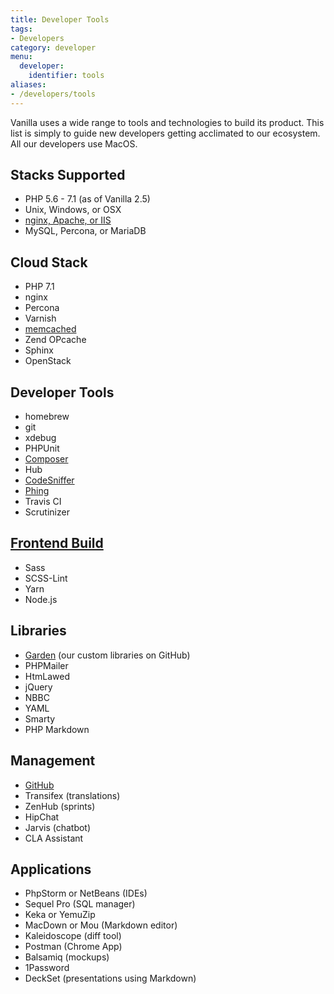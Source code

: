 ```yaml
---
title: Developer Tools
tags:
- Developers
category: developer
menu:
  developer:
    identifier: tools
aliases:
- /developers/tools
---
```


Vanilla uses a wide range to tools and technologies to build its product. This list is simply to guide new developers getting acclimated to our ecosystem. All our developers use MacOS.

## Stacks Supported

* PHP 5.6 - 7.1 (as of Vanilla 2.5)
* Unix, Windows, or OSX
* [nginx, Apache, or IIS](http://docs.vanillaforums.com/developer/backend/)
* MySQL, Percona, or MariaDB

## Cloud Stack

* PHP 7.1
* nginx
* Percona
* Varnish
* [memcached](http://docs.vanillaforums.com/developer/backend/)
* Zend OPcache
* Sphinx
* OpenStack

## Developer Tools

* homebrew
* git
* xdebug
* PHPUnit
* [Composer](https://github.com/vanilla/vanilla/blob/master/composer.json)
* Hub
* [CodeSniffer](https://github.com/vanilla/standards)
* [Phing](https://github.com/vanilla/vanilla#building-with-phing)
* Travis CI
* Scrutinizer

## [Frontend Build](https://github.com/vanilla/vanilla/tree/master/applications/dashboard)

* Sass
* SCSS-Lint
* Yarn
* Node.js

## Libraries

* [Garden](https://github.com/vanilla?q=garden) (our custom libraries on GitHub)
* PHPMailer
* HtmLawed
* jQuery
* NBBC
* YAML
* Smarty
* PHP Markdown

## Management

* [GitHub](https://github.com/vanilla)
* Transifex (translations)
* ZenHub (sprints)
* HipChat
* Jarvis (chatbot)
* CLA Assistant

## Applications

* PhpStorm or NetBeans (IDEs)
* Sequel Pro (SQL manager)
* Keka or YemuZip
* MacDown or Mou (Markdown editor)
* Kaleidoscope (diff tool)
* Postman (Chrome App)
* Balsamiq (mockups)
* 1Password
* DeckSet (presentations using Markdown)


